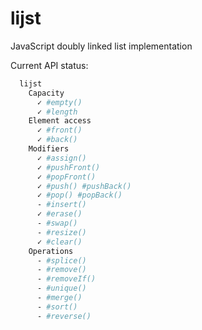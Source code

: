 # lijst
JavaScript doubly linked list implementation

Current API status:
```bash
  lijst
    Capacity
      ✓ #empty()
      ✓ #length
    Element access
      ✓ #front()
      ✓ #back()
    Modifiers
      ✓ #assign()
      ✓ #pushFront()
      ✓ #popFront()
      ✓ #push() #pushBack()
      ✓ #pop() #popBack()
      - #insert()
      ✓ #erase()
      - #swap()
      - #resize()
      ✓ #clear()
    Operations
      - #splice()
      - #remove()
      - #removeIf()
      - #unique()
      - #merge()
      - #sort()
      - #reverse()
```
